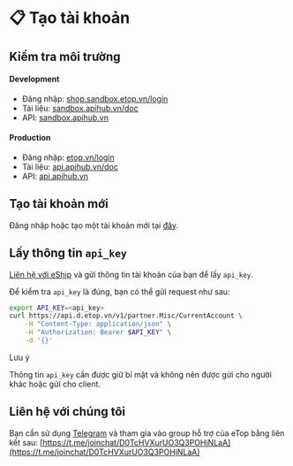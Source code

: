 # 📋 Tạo tài khoản

## Kiểm tra môi trường <a href="#kiem-tra-moi-truong" id="kiem-tra-moi-truong"></a>

#### Development <a href="#development" id="development"></a>

* Đăng nhập: [shop.sandbox.etop.vn/login](https://shop.sandbox.etop.vn/login)
* Tài liệu: [sandbox.apihub.vn/doc](https://sandbox.apihub.vn/doc)
* API: [sandbox.apihub.vn](https://sandbox.apihub.vn/)

#### Production <a href="#production" id="production"></a>

* Đăng nhập: [etop.vn/login](https://etop.vn/login)
* Tài liệu: [api.apihub.vn/doc](https://api.apihub.vn/doc)
* API: [api.apihub.vn](https://api.apihub.vn/)

## Tạo tài khoản mới <a href="#tao-tai-khoan-moi" id="tao-tai-khoan-moi"></a>

Đăng nhập hoặc tạo một tài khoản mới tại [đây](https://shop.d.etop.vn/login).

## Lấy thông tin `api_key` <a href="#lay-thong-tin-api-key" id="lay-thong-tin-api-key"></a>

[Liên hệ với eShip](https://api-eship-dev.sobanhang.com/doc/component/setup-account.html#lien-he-voi-chung-toi) và gửi thông tin tài khoản của bạn để lấy `api_key`.

Để kiểm tra `api_key` là đúng, bạn có thể gửi request như sau:

```sh
export API_KEY=<api_key>
curl https://api.d.etop.vn/v1/partner.Misc/CurrentAccount \
    -H "Content-Type: application/json" \
    -H "Authorization: Bearer $API_KEY" \
    -d '{}'
```

Lưu ý

Thông tin `api_key` cần được giữ bí mật và không nên được gửi cho người khác hoặc gửi cho client.

## Liên hệ với chúng tôi <a href="#lien-he-voi-chung-toi" id="lien-he-voi-chung-toi"></a>

Bạn cần sử dụng [Telegram](https://api-eship-dev.sobanhang.com/doc/contact-us.html#su-dung-telegram) và tham gia vào group hỗ trợ của eTop bằng liên kết sau: [https://t.me/joinchat/D0TcHVXurUO3Q3POHjNLaA](https://t.me/joinchat/D0TcHVXurUO3Q3POHjNLaA)
